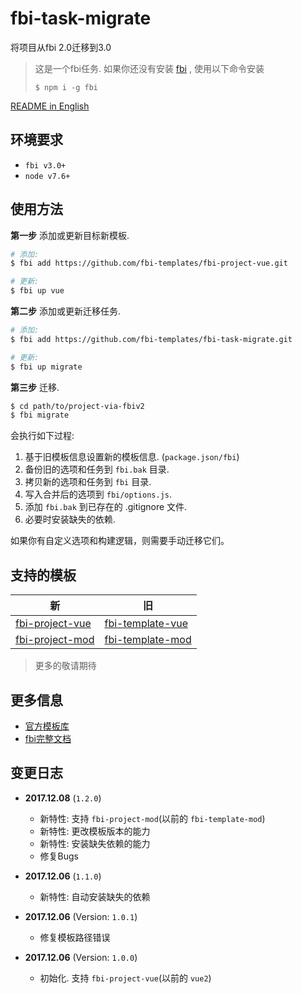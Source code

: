 # fbi-task-migrate
将项目从fbi 2.0迁移到3.0

> 这是一个fbi任务. 如果你还没有安装 [fbi](https://github.com/AlloyTeam/fbi) , 使用以下命令安装
>
> `$ npm i -g fbi`

[README in English](./README.md)

## 环境要求
- `fbi v3.0+`
- `node v7.6+`

## 使用方法
**第一步** 添加或更新目标新模板.

```bash
# 添加:
$ fbi add https://github.com/fbi-templates/fbi-project-vue.git

# 更新:
$ fbi up vue
```

**第二步** 添加或更新迁移任务.
```bash
# 添加:
$ fbi add https://github.com/fbi-templates/fbi-task-migrate.git

# 更新:
$ fbi up migrate
```

**第三步** 迁移.
```bash
$ cd path/to/project-via-fbiv2
$ fbi migrate
```

会执行如下过程:
1. 基于旧模板信息设置新的模板信息. (`package.json/fbi`)
1. 备份旧的选项和任务到 `fbi.bak` 目录.
1. 拷贝新的选项和任务到 `fbi` 目录.
1. 写入合并后的选项到 `fbi/options.js`.
1. 添加 `fbi.bak` 到已存在的 .gitignore 文件.
1. 必要时安装缺失的依赖.

如果你有自定义选项和构建逻辑，则需要手动迁移它们。

## 支持的模板
| 新 | 旧 |
| --- | --- |
|[fbi-project-vue](https://github.com/fbi-templates/fbi-project-vue)|[fbi-template-vue](https://github.com/neikvon/fbi-template-vue)
|[fbi-project-mod](https://github.com/fbi-templates/fbi-project-mod)|[fbi-template-mod](https://github.com/neikvon/fbi-template-mod)
> 更多的敬请期待

## 更多信息
- [官方模板库](https://github.com/fbi-templates)
- [fbi完整文档](https://neikvon.gitbooks.io/fbi/content/)

## 变更日志

- **2017.12.08** (`1.2.0`)
  - 新特性: 支持 `fbi-project-mod`(以前的 `fbi-template-mod`)
  - 新特性: 更改模板版本的能力
  - 新特性: 安装缺失依赖的能力
  - 修复Bugs

- **2017.12.06** (`1.1.0`)
  - 新特性: 自动安装缺失的依赖

- **2017.12.06** (Version: `1.0.1`)
  - 修复模板路径错误

- **2017.12.06** (Version: `1.0.0`)
   - 初始化. 支持 `fbi-project-vue`(以前的 `vue2`)